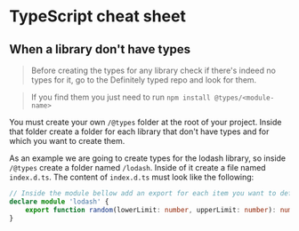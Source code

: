 # TypeScript cheat sheet

## When a library don't have types

> Before creating the types for any library check if there's indeed no types for it, go to the Definitely typed repo and look for them.

> If you find them you just need to run `npm install @types/<module-name>`

You must create your own `/@types` folder at the root of your project. Inside that folder create a folder for each library that don't have types and for which you want to create them.

As an example we are going to create types for the lodash library, so inside `/@types` create a folder named `/lodash`. Inside of it create a file named `index.d.ts`. The content of `index.d.ts` must look like the following:

```TypeScript
// Inside the module bellow add an export for each item you want to define it's types
declare module 'lodash' {
	export function random(lowerLimit: number, upperLimit: number): number
}
```

